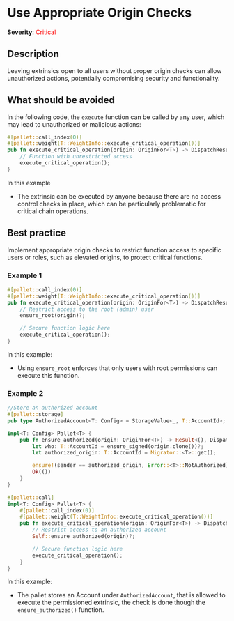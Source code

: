 # Use Appropriate Origin Checks

**Severity**: <span style="color:red;">Critical</span>

## Description

Leaving extrinsics open to all users without proper origin checks can allow unauthorized actions, potentially
compromising security and functionality.

## What should be avoided

In the following code, the `execute` function can be called by any user, which may lead to unauthorized or malicious
actions:

```rust
#[pallet::call_index(0)]
#[pallet::weight(T::WeightInfo::execute_critical_operation())]
pub fn execute_critical_operation(origin: OriginFor<T>) -> DispatchResult {
    // Function with unrestricted access
    execute_critical_operation();
}
```

In this example

- The extrinsic can be executed by anyone because there are no access control checks in place, which can be particularly problematic for critical chain operations.

## Best practice

Implement appropriate origin checks to restrict function access to specific users or roles, such as elevated origins, to
protect critical functions.

### Example 1

```rust
#[pallet::call_index(0)]
#[pallet::weight(T::WeightInfo::execute_critical_operation())]
pub fn execute_critical_operation(origin: OriginFor<T>) -> DispatchResult {
    // Restrict access to the root (admin) user
    ensure_root(origin)?;

    // Secure function logic here
    execute_critical_operation();
}
```

In this example:

- Using `ensure_root` enforces that only users with root permissions can execute this function.

### Example 2

```rust
//Store an authorized account
#[pallet::storage]
pub type AuthorizedAccount<T: Config> = StorageValue<_, T::AccountId>;

impl<T: Config> Pallet<T> {
    pub fn ensure_authorized(origin: OriginFor<T>) -> Result<(), DispatchError> {
        let who: T::AccountId = ensure_signed(origin.clone())?;
        let authorized_origin: T::AccountId = Migrator::<T>::get();

        ensure!(sender == authorized_origin, Error::<T>::NotAuthorized);
        Ok(())
    }
}

#[pallet::call]
impl<T: Config> Pallet<T> {
    #[pallet::call_index(0)]
    #[pallet::weight(T::WeightInfo::execute_critical_operation())]
    pub fn execute_critical_operation(origin: OriginFor<T>) -> DispatchResult {
        // Restrict access to an authorized account
        Self::ensure_authorized(origin)?;

        // Secure function logic here
        execute_critical_operation();
    }
}
```

In this example:

- The pallet stores an Account under `AuthorizedAccount`, that is allowed to execute the permissioned extrinsic, the check is done though the `ensure_authorized()` function.
